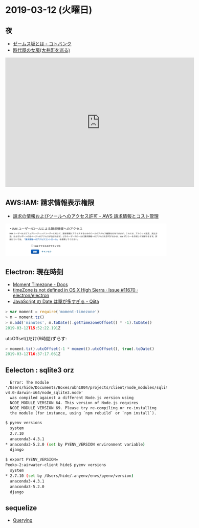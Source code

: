# 2019-03-12 (火曜日)

## 夜

- [ゼームス坂とは - コトバンク](https://kotobank.jp/word/%E3%82%BC%E3%83%BC%E3%83%A0%E3%82%B9%E5%9D%82-1827768)
- [時代屋の女房(大井町を巡る)](http://www.tokyo-kurenaidan.com/jidaiya1.htm)
 
<iframe height='405' width='590' frameborder='0' allowtransparency='true' scrolling='no' src='https://www.strava.com/activities/2208556397/embed/b9ef5fd244ab23471f7186f3f6ac653916bad4ab'></iframe>

## AWS:IAM:  請求情報表示権限

- [請求の情報およびツールへのアクセス許可 - AWS 請求情報とコスト管理](https://docs.aws.amazon.com/ja_jp/awsaccountbilling/latest/aboutv2/grantaccess.html)

![](images/aws.billing.png)

## Electron: 現在時刻

- [Moment Timezone - Docs](https://momentjs.com/timezone/docs/)
- [timeZone is not defined in OS X High Sierra · Issue #11670 · electron/electron](https://github.com/electron/electron/issues/11670)
- [JavaScript の Date は罠が多すぎる - Qiita](https://qiita.com/labocho/items/5fbaa0491b67221419b4)

~~~js
> var moment = require('moment-timezone')
> m = moment.tz()
> m.add('minutes', m.toDate().getTimezoneOffset() * -1).toDate()
2019-03-12T15:52:22.191Z
~~~

utcOffset()だけ(9時間)ずらす:

~~~js
> moment.tz().utcOffset(-1 * moment().utcOffset(), true).toDate()
2019-03-12T16:37:17.061Z
~~~

## Eelecton : sqlite3 orz

~~~
  Error: The module '/Users/hide/Documents/Boxes/ubn1804/projects/client/node_modules/sqlite3/lib/binding/electron-v4.0-darwin-x64/node_sqlite3.node'
  was compiled against a different Node.js version using
  NODE_MODULE_VERSION 64. This version of Node.js requires
  NODE_MODULE_VERSION 69. Please try re-compiling or re-installing
  the module (for instance, using `npm rebuild` or `npm install`).
~~~

~~~bash
$ pyenv versions
  system
  2.7.10
  anaconda3-4.3.1
* anaconda3-5.2.0 (set by PYENV_VERSION environment variable)
  django
~~~

~~~bash
$ export PYENV_VERSION=
Peeko-2:airwater-client hide$ pyenv versions
  system
* 2.7.10 (set by /Users/hide/.anyenv/envs/pyenv/version)
  anaconda3-4.3.1
  anaconda3-5.2.0
  django
~~~

## sequelize

- [Querying](http://docs.sequelizejs.com/manual/tutorial/querying.html#operators)
